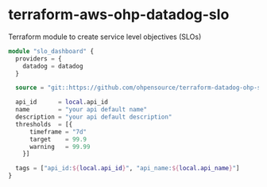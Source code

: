 # terraform-aws-ohp-datadog-slo
Terraform module to create service level objectives (SLOs)

```terraform
module "slo_dashboard" {
  providers = {
    datadog = datadog
  }

  source = "git::https://github.com/ohpensource/terraform-datadog-ohp-slo?ref=v0.1.0"

  api_id      = local.api_id
  name        = "your api default name"
  description = "your api default description"
  thresholds  = [{
      timeframe = "7d"
      target    = 99.9
      warning   = 99.99
    }]

  tags = ["api_id:${local.api_id}", "api_name:${local.api_name}"]
}

```